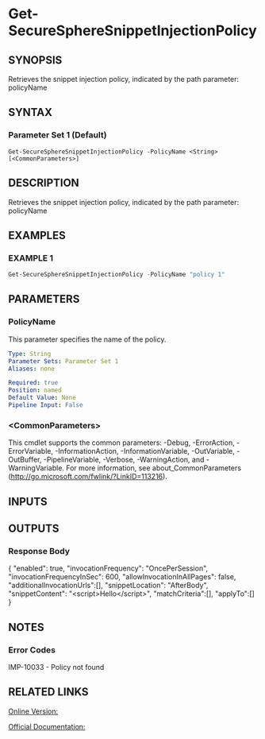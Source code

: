 ﻿# Get-SecureSphereSnippetInjectionPolicy

## SYNOPSIS
Retrieves the snippet injection policy, indicated by the path parameter: policyName

## SYNTAX

### Parameter Set 1 (Default)
```
Get-SecureSphereSnippetInjectionPolicy -PolicyName <String> [<CommonParameters>]
```

## DESCRIPTION
Retrieves the snippet injection policy, indicated by the path parameter: policyName

## EXAMPLES

### EXAMPLE 1

```powershell
Get-SecureSphereSnippetInjectionPolicy -PolicyName "policy 1"
```

## PARAMETERS

### PolicyName
This parameter specifies the name of the policy.

```yaml
Type: String
Parameter Sets: Parameter Set 1
Aliases: none

Required: true
Position: named
Default Value: None
Pipeline Input: False
```

### \<CommonParameters\>
This cmdlet supports the common parameters: -Debug, -ErrorAction, -ErrorVariable, -InformationAction, -InformationVariable, -OutVariable, -OutBuffer, -PipelineVariable, -Verbose, -WarningAction, and -WarningVariable. For more information, see about_CommonParameters (http://go.microsoft.com/fwlink/?LinkID=113216).

## INPUTS

## OUTPUTS

### Response Body
{
"enabled": true,
"invocationFrequency": "OncePerSession",
"invocationFrequencyInSec": 600,
"allowInvocationInAllPages": false,
"additionalInvocationUrls":[],
"snippetLocation": "AfterBody",
"snippetContent": "<script\>Hello</script\>",
"matchCriteria":[],
"applyTo":[]
}

## NOTES

### Error Codes
IMP-10033 - Policy not found

## RELATED LINKS

[Online Version:](https://github.com/akshinmustafayev/Documentation/MD)

[Official Documentation:](https://docs.imperva.com/bundle/v13.6-api-reference-guide/page/70372.htm)



